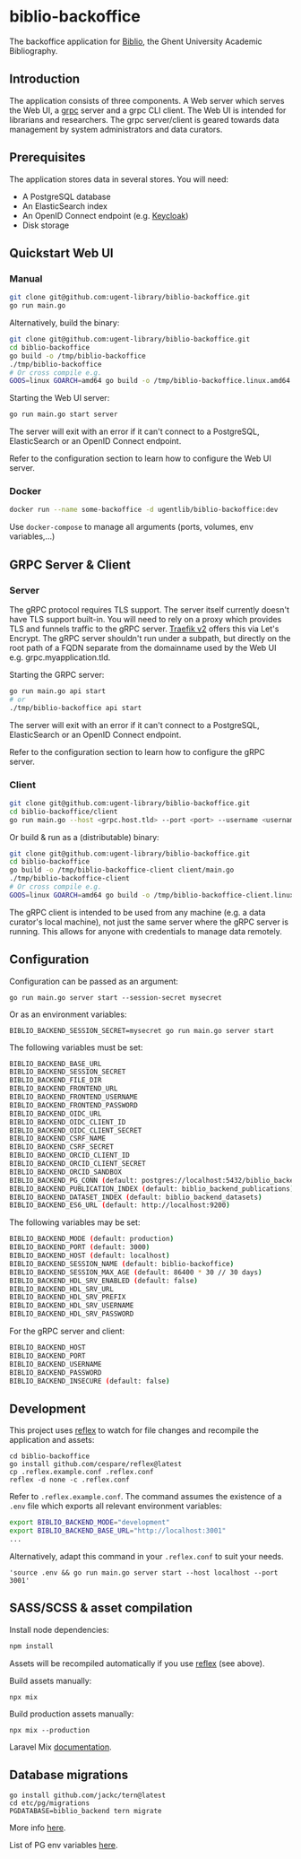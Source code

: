 # biblio-backoffice

The backoffice application for [Biblio](https://biblio.ugent.be), the Ghent University
Academic Bibliography.

## Introduction

The application consists of three components. A Web server which serves the Web UI, a
[grpc](https://grpc.io/) server and a grpc CLI client. The Web UI is intended for
librarians and researchers. The grpc server/client is geared towards data management
by system administrators and data curators.

## Prerequisites

The application stores data in several stores. You will need:

* A PostgreSQL database
* An ElasticSearch index
* An OpenID Connect endpoint (e.g. [Keycloak](https://www.keycloak.org/))
* Disk storage

## Quickstart Web UI

### Manual

```bash
git clone git@github.com:ugent-library/biblio-backoffice.git
go run main.go
```

Alternatively, build the binary:

```bash
git clone git@github.com:ugent-library/biblio-backoffice.git
cd biblio-backoffice
go build -o /tmp/biblio-backoffice
./tmp/biblio-backoffice
# Or cross compile e.g.
GOOS=linux GOARCH=amd64 go build -o /tmp/biblio-backoffice.linux.amd64
```

Starting the Web UI server:

```bash
go run main.go start server
```

The server will exit with an error if it can't connect to a PostgreSQL,
ElasticSearch or an OpenID Connect endpoint.

Refer to the configuration section to learn how to configure the Web UI
server.

### Docker

```bash
docker run --name some-backoffice -d ugentlib/biblio-backoffice:dev
```

Use `docker-compose` to manage all arguments (ports, volumes, env variables,...)

## GRPC Server & Client

### Server

The gRPC protocol requires TLS support. The server itself currently doesn't
have TLS support built-in. You will need to rely on a proxy which provides
TLS and funnels traffic to the gRPC server. [Traefik v2](https://doc.traefik.io/traefik/user-guides/grpc/)
offers this via Let's Encrypt. The gRPC server shouldn't run under a subpath,
but directly on the root path of a FQDN separate from the domainname used by the
Web UI e.g. grpc.myapplication.tld.

Starting the GRPC server:

```bash
go run main.go api start
# or
./tmp/biblio-backoffice api start
```

The server will exit with an error if it can't connect to a PostgreSQL,
ElasticSearch or an OpenID Connect endpoint.

Refer to the configuration section to learn how to configure the gRPC server.

### Client

```bash
git clone git@github.com:ugent-library/biblio-backoffice.git
cd biblio-backoffice/client
go run main.go --host <grpc.host.tld> --port <port> --username <username> --password <password>
```

Or build & run as a (distributable) binary:

```bash
git clone git@github.com:ugent-library/biblio-backoffice.git
cd biblio-backoffice
go build -o /tmp/biblio-backoffice-client client/main.go
./tmp/biblio-backoffice-client
# Or cross compile e.g.
GOOS=linux GOARCH=amd64 go build -o /tmp/biblio-backoffice-client.linux.amd64 client/main.go
```

The gRPC client is intended to be used from any machine (e.g. a data
curator's local machine), not just the same server where the gRPC server is
running. This allows for anyone with credentials to manage data remotely.


## Configuration

Configuration can be passed as an argument:

```
go run main.go server start --session-secret mysecret
```

Or as an environment variables:

```
BIBLIO_BACKEND_SESSION_SECRET=mysecret go run main.go server start
```

The following variables must be set:

```bash
BIBLIO_BACKEND_BASE_URL
BIBLIO_BACKEND_SESSION_SECRET
BIBLIO_BACKEND_FILE_DIR
BIBLIO_BACKEND_FRONTEND_URL
BIBLIO_BACKEND_FRONTEND_USERNAME
BIBLIO_BACKEND_FRONTEND_PASSWORD
BIBLIO_BACKEND_OIDC_URL
BIBLIO_BACKEND_OIDC_CLIENT_ID
BIBLIO_BACKEND_OIDC_CLIENT_SECRET
BIBLIO_BACKEND_CSRF_NAME
BIBLIO_BACKEND_CSRF_SECRET
BIBLIO_BACKEND_ORCID_CLIENT_ID
BIBLIO_BACKEND_ORCID_CLIENT_SECRET
BIBLIO_BACKEND_ORCID_SANDBOX
BIBLIO_BACKEND_PG_CONN (default: postgres://localhost:5432/biblio_backend?sslmode=disable)
BIBLIO_BACKEND_PUBLICATION_INDEX (default: biblio_backend_publications)
BIBLIO_BACKEND_DATASET_INDEX (default: biblio_backend_datasets)
BIBLIO_BACKEND_ES6_URL (default: http://localhost:9200)
```

The following variables may be set:

```bash
BIBLIO_BACKEND_MODE (default: production)
BIBLIO_BACKEND_PORT (default: 3000)
BIBLIO_BACKEND_HOST (default: localhost)
BIBLIO_BACKEND_SESSION_NAME (default: biblio-backoffice)
BIBLIO_BACKEND_SESSION_MAX_AGE (default: 86400 * 30 // 30 days)
BIBLIO_BACKEND_HDL_SRV_ENABLED (default: false)
BIBLIO_BACKEND_HDL_SRV_URL
BIBLIO_BACKEND_HDL_SRV_PREFIX
BIBLIO_BACKEND_HDL_SRV_USERNAME
BIBLIO_BACKEND_HDL_SRV_PASSWORD
```

For the gRPC server and client:

```bash
BIBLIO_BACKEND_HOST
BIBLIO_BACKEND_PORT
BIBLIO_BACKEND_USERNAME
BIBLIO_BACKEND_PASSWORD
BIBLIO_BACKEND_INSECURE (default: false)
```

## Development

This project uses [reflex](https://github.com/cespare/reflex) to watch for file
changes and recompile the application and assets:

```
cd biblio-backoffice
go install github.com/cespare/reflex@latest
cp .reflex.example.conf .reflex.conf
reflex -d none -c .reflex.conf
```

Refer to `.reflex.example.conf`. The command assumes the existence of a `.env` file
which exports all relevant environment variables:

```bash
export BIBLIO_BACKEND_MODE="development"
export BIBLIO_BACKEND_BASE_URL="http://localhost:3001"
...
```

Alternatively, adapt this command in your `.reflex.conf` to suit your needs.
```
'source .env && go run main.go server start --host localhost --port 3001'
```

## SASS/SCSS & asset compilation

Install node dependencies:

```bash
npm install
```

Assets will be recompiled automatically if you use [reflex](https://github.com/cespare/reflex) (see above).

Build assets manually:

```
npx mix
```

Build production assets manually:

```
npx mix --production
```

Laravel Mix [documentation](https://laravel.com/docs/8.x).

## Database migrations

```
go install github.com/jackc/tern@latest
cd etc/pg/migrations
PGDATABASE=biblio_backend tern migrate
```

More info [here](https://github.com/jackc/tern).

List of PG env variables [here](https://www.postgresql.org/docs/current/libpq-envars.html).
